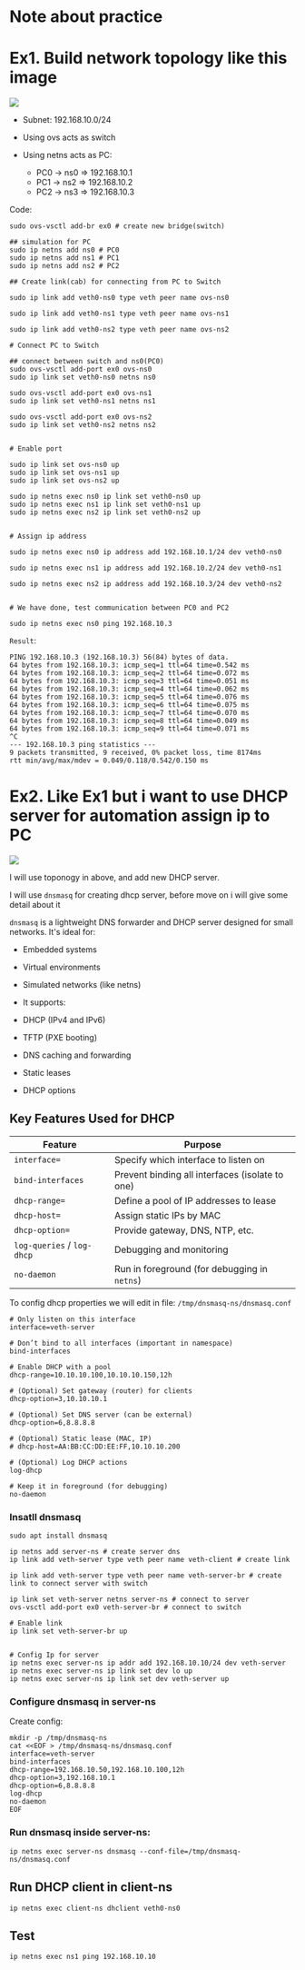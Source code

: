 # Note about practice

# Ex1. Build network topology like this image

<img src='../images/practice1.1.png'/>

- Subnet: 192.168.10.0/24

- Using ovs acts as switch

- Using netns acts as PC:
    - PC0 -> ns0 => 192.168.10.1
    - PC1 -> ns2 => 192.168.10.2
    - PC2 -> ns3 => 192.168.10.3

Code:

```
sudo ovs-vsctl add-br ex0 # create new bridge(switch)

## simulation for PC
sudo ip netns add ns0 # PC0
sudo ip netns add ns1 # PC1
sudo ip netns add ns2 # PC2 

## Create link(cab) for connecting from PC to Switch

sudo ip link add veth0-ns0 type veth peer name ovs-ns0

sudo ip link add veth0-ns1 type veth peer name ovs-ns1

sudo ip link add veth0-ns2 type veth peer name ovs-ns2

# Connect PC to Switch

## connect between switch and ns0(PC0)
sudo ovs-vsctl add-port ex0 ovs-ns0
sudo ip link set veth0-ns0 netns ns0

sudo ovs-vsctl add-port ex0 ovs-ns1
sudo ip link set veth0-ns1 netns ns1

sudo ovs-vsctl add-port ex0 ovs-ns2
sudo ip link set veth0-ns2 netns ns2


# Enable port

sudo ip link set ovs-ns0 up
sudo ip link set ovs-ns1 up
sudo ip link set ovs-ns2 up

sudo ip netns exec ns0 ip link set veth0-ns0 up
sudo ip netns exec ns1 ip link set veth0-ns1 up
sudo ip netns exec ns2 ip link set veth0-ns2 up


# Assign ip address

sudo ip netns exec ns0 ip address add 192.168.10.1/24 dev veth0-ns0

sudo ip netns exec ns1 ip address add 192.168.10.2/24 dev veth0-ns1

sudo ip netns exec ns2 ip address add 192.168.10.3/24 dev veth0-ns2


# We have done, test communication between PC0 and PC2

sudo ip netns exec ns0 ping 192.168.10.3
```

`Result`: 

```
PING 192.168.10.3 (192.168.10.3) 56(84) bytes of data.
64 bytes from 192.168.10.3: icmp_seq=1 ttl=64 time=0.542 ms
64 bytes from 192.168.10.3: icmp_seq=2 ttl=64 time=0.072 ms
64 bytes from 192.168.10.3: icmp_seq=3 ttl=64 time=0.051 ms
64 bytes from 192.168.10.3: icmp_seq=4 ttl=64 time=0.062 ms
64 bytes from 192.168.10.3: icmp_seq=5 ttl=64 time=0.076 ms
64 bytes from 192.168.10.3: icmp_seq=6 ttl=64 time=0.075 ms
64 bytes from 192.168.10.3: icmp_seq=7 ttl=64 time=0.070 ms
64 bytes from 192.168.10.3: icmp_seq=8 ttl=64 time=0.049 ms
64 bytes from 192.168.10.3: icmp_seq=9 ttl=64 time=0.071 ms
^C
--- 192.168.10.3 ping statistics ---
9 packets transmitted, 9 received, 0% packet loss, time 8174ms
rtt min/avg/max/mdev = 0.049/0.118/0.542/0.150 ms
```

# Ex2. Like Ex1 but i want to use DHCP server for automation assign ip to PC

<img src='../images/practice1.2.png'/>


I will use toponogy in above, and add new DHCP server.

I will use `dnsmasq` for creating dhcp server, before move on i will give some detail about it

`dnsmasq` is a lightweight DNS forwarder and DHCP server designed for small networks. It's ideal for:

- Embedded systems

- Virtual environments

- Simulated networks (like netns)

- It supports:

- DHCP (IPv4 and IPv6)

- TFTP (PXE booting)

- DNS caching and forwarding

- Static leases

- DHCP options

## Key Features Used for DHCP

| Feature                    | Purpose                                         |
| -------------------------- | ----------------------------------------------- |
| `interface=`               | Specify which interface to listen on            |
| `bind-interfaces`          | Prevent binding all interfaces (isolate to one) |
| `dhcp-range=`              | Define a pool of IP addresses to lease          |
| `dhcp-host=`               | Assign static IPs by MAC                        |
| `dhcp-option=`             | Provide gateway, DNS, NTP, etc.                 |
| `log-queries` / `log-dhcp` | Debugging and monitoring                        |
| `no-daemon`                | Run in foreground (for debugging in `netns`)    |


To config dhcp properties we will edit in file: `/tmp/dnsmasq-ns/dnsmasq.conf`

```
# Only listen on this interface
interface=veth-server

# Don’t bind to all interfaces (important in namespace)
bind-interfaces

# Enable DHCP with a pool
dhcp-range=10.10.10.100,10.10.10.150,12h

# (Optional) Set gateway (router) for clients
dhcp-option=3,10.10.10.1

# (Optional) Set DNS server (can be external)
dhcp-option=6,8.8.8.8

# (Optional) Static lease (MAC, IP)
# dhcp-host=AA:BB:CC:DD:EE:FF,10.10.10.200

# (Optional) Log DHCP actions
log-dhcp

# Keep it in foreground (for debugging)
no-daemon
```

### Insatll dnsmasq

```
sudo apt install dnsmasq
```

```
ip netns add server-ns # create server dns
ip link add veth-server type veth peer name veth-client # create link

ip link add veth-server type veth peer name veth-server-br # create link to connect server with switch

ip link set veth-server netns server-ns # connect to server
ovs-vsctl add-port ex0 veth-server-br # connect to switch

# Enable link
ip link set veth-server-br up


# Config Ip for server
ip netns exec server-ns ip addr add 192.168.10.10/24 dev veth-server
ip netns exec server-ns ip link set dev lo up
ip netns exec server-ns ip link set dev veth-server up
```

###  Configure dnsmasq in server-ns

Create config:

```
mkdir -p /tmp/dnsmasq-ns
cat <<EOF > /tmp/dnsmasq-ns/dnsmasq.conf
interface=veth-server
bind-interfaces
dhcp-range=192.168.10.50,192.168.10.100,12h
dhcp-option=3,192.168.10.1
dhcp-option=6,8.8.8.8
log-dhcp
no-daemon
EOF
```

### Run dnsmasq inside server-ns:

```
ip netns exec server-ns dnsmasq --conf-file=/tmp/dnsmasq-ns/dnsmasq.conf
```

##  Run DHCP client in client-ns

```
ip netns exec client-ns dhclient veth0-ns0
```


## Test

```
ip netns exec ns1 ping 192.168.10.10
```

#